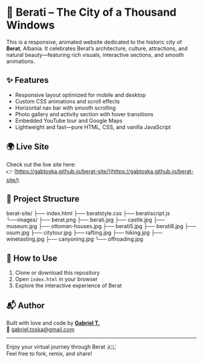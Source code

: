 # 🌄 Berati – The City of a Thousand Windows

This is a responsive, animated website dedicated to the historic city of **Berat**, Albania. It celebrates Berat’s architecture, culture, attractions, and natural beauty—featuring rich visuals, interactive sections, and smooth animations.

## ✨ Features

- Responsive layout optimized for mobile and desktop
- Custom CSS animations and scroll effects
- Horizontal nav bar with smooth scrolling
- Photo gallery and activity section with hover transitions
- Embedded YouTube tour and Google Maps
- Lightweight and fast—pure HTML, CSS, and vanilla JavaScript

## 🌍 Live Site

Check out the live site here:  
👉 [https://gabtoska.github.io/berat-site/](https://gabtoska.github.io/berat-site/)

## 📂 Project Structure

berat-site/ ├── index.html ├── beratstyle.css ├── beratiscript.js
└──images/ ├── berat.png ├── berati.jpg ├── castle.jpg ├── museum.jpg 
├── ottoman-houses.jpg ├── berati5.jpg ├── berati6.jpg ├── osum.jpg 
├── citytour.jpg ├── rafting.jpg ├── hiking.jpg ├── winetasting.jpg ├── canyoning.jpg └── offroading.jpg

## 🧪 How to Use

1. Clone or download this repository  
2. Open `index.html` in your browser  
3. Explore the interactive experience of Berat

## 📬 Author

Built with love and code by **[Gabriel T.](https://github.com/gabtoska)**  
📧 gabriel.toska@gmail.com

---

Enjoy your virtual journey through Berat 🇦🇱  
Feel free to fork, remix, and share!
